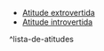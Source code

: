 - [Atitude extrovertida](Atitude%20extrovertida.md)
- [Atitude introvertida](Atitude%20introvertida.md)

^lista-de-atitudes